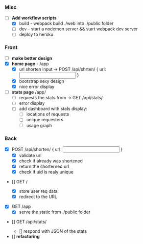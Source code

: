 ### Misc

- [ ] **Add workflow scripts**
  - [x] build - webpack build ./web into ./public folder
  - [ ] dev - start a nodemon server && start webpack dev server
  - [ ] deploy to heroku

### Front

- [ ] **make better design**
- [x] **home page** - /app
  - [x] url shorten input -> POST /api/shrten/ { url: <input url> }
  - [x] bootstrap sexy design
  - [x] nice error display
- [ ] **stats page** /app/<UID>
  - [ ] requests the stats from -> GET /api/stats/<UID>
  - [ ] error display
  - [ ] add dashboard with stats display:
    - [ ] locations of requests
    - [ ] unique requesters
    - [ ] usage graph

### Back

- [x] POST /api/shorten/ { url: <input url> }
  - [x] validate url
  - [x] check if already was shortened
  - [x] return the shorterned url
  - [x] check if uid is realy unique
- [] GET /<UID>
  - [x] store user req data
  - [x] redirect to the URL
- [x] GET /app
  - [x] serve the static from ./public folder
- [] GET /api/stats/<UID>
  - [] respond with JSON of the stats
- [] **refactoring**

